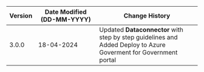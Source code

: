 | **Version** | **Date Modified (DD-MM-YYYY)** | **Change History**                          |
|-------------|--------------------------------|---------------------------------------------|
| 3.0.0       | 18-04-2024                     | Updated **Dataconnector** with step by step guidelines and </br> Added Deploy to Azure Goverment for Government portal|
